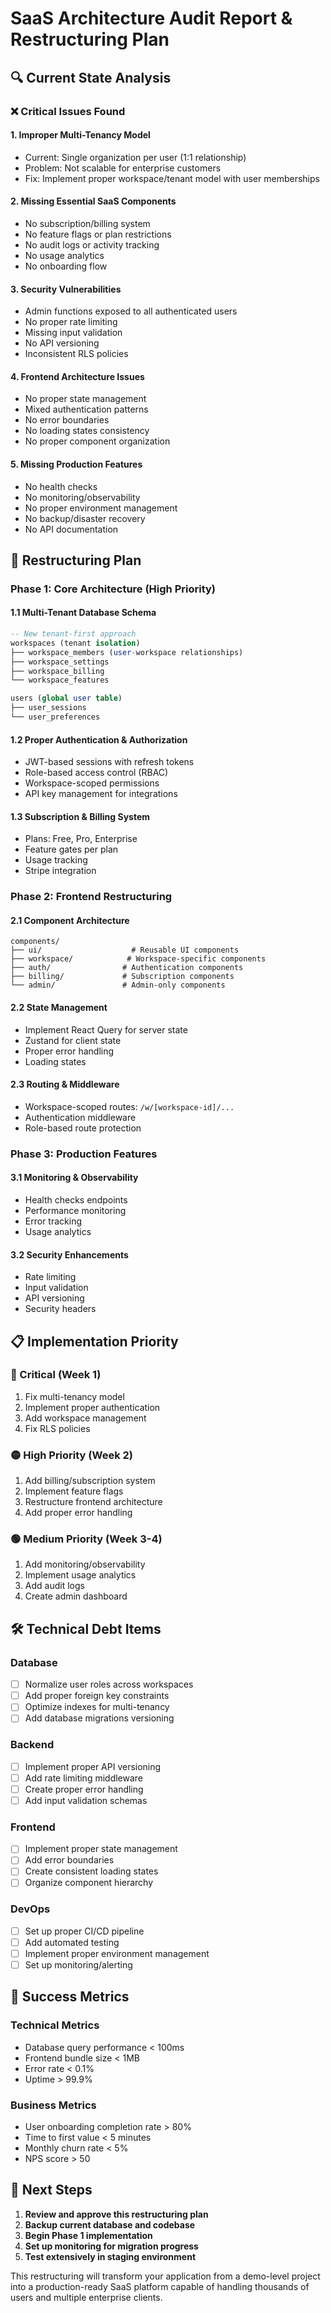 # SaaS Architecture Audit Report & Restructuring Plan

## 🔍 Current State Analysis

### ❌ Critical Issues Found

#### 1. **Improper Multi-Tenancy Model**
- Current: Single organization per user (1:1 relationship)
- Problem: Not scalable for enterprise customers
- Fix: Implement proper workspace/tenant model with user memberships

#### 2. **Missing Essential SaaS Components**
- No subscription/billing system
- No feature flags or plan restrictions
- No audit logs or activity tracking
- No usage analytics
- No onboarding flow

#### 3. **Security Vulnerabilities**
- Admin functions exposed to all authenticated users
- No proper rate limiting
- Missing input validation
- No API versioning
- Inconsistent RLS policies

#### 4. **Frontend Architecture Issues**
- No proper state management
- Mixed authentication patterns
- No error boundaries
- No loading states consistency
- No proper component organization

#### 5. **Missing Production Features**
- No health checks
- No monitoring/observability
- No proper environment management
- No backup/disaster recovery
- No API documentation

## 🚀 Restructuring Plan

### Phase 1: Core Architecture (High Priority)

#### 1.1 Multi-Tenant Database Schema
```sql
-- New tenant-first approach
workspaces (tenant isolation)
├── workspace_members (user-workspace relationships)
├── workspace_settings
├── workspace_billing
└── workspace_features

users (global user table)
├── user_sessions
└── user_preferences
```

#### 1.2 Proper Authentication & Authorization
- JWT-based sessions with refresh tokens
- Role-based access control (RBAC)
- Workspace-scoped permissions
- API key management for integrations

#### 1.3 Subscription & Billing System
- Plans: Free, Pro, Enterprise
- Feature gates per plan
- Usage tracking
- Stripe integration

### Phase 2: Frontend Restructuring

#### 2.1 Component Architecture
```
components/
├── ui/                    # Reusable UI components
├── workspace/            # Workspace-specific components
├── auth/                # Authentication components
├── billing/             # Subscription components
└── admin/               # Admin-only components
```

#### 2.2 State Management
- Implement React Query for server state
- Zustand for client state
- Proper error handling
- Loading states

#### 2.3 Routing & Middleware
- Workspace-scoped routes: `/w/[workspace-id]/...`
- Authentication middleware
- Role-based route protection

### Phase 3: Production Features

#### 3.1 Monitoring & Observability
- Health checks endpoints
- Performance monitoring
- Error tracking
- Usage analytics

#### 3.2 Security Enhancements
- Rate limiting
- Input validation
- API versioning
- Security headers

## 📋 Implementation Priority

### 🔴 Critical (Week 1)
1. Fix multi-tenancy model
2. Implement proper authentication
3. Add workspace management
4. Fix RLS policies

### 🟡 High Priority (Week 2)
1. Add billing/subscription system
2. Implement feature flags
3. Restructure frontend architecture
4. Add proper error handling

### 🟢 Medium Priority (Week 3-4)
1. Add monitoring/observability
2. Implement usage analytics
3. Add audit logs
4. Create admin dashboard

## 🛠️ Technical Debt Items

### Database
- [ ] Normalize user roles across workspaces
- [ ] Add proper foreign key constraints
- [ ] Optimize indexes for multi-tenancy
- [ ] Add database migrations versioning

### Backend
- [ ] Implement proper API versioning
- [ ] Add rate limiting middleware
- [ ] Create proper error handling
- [ ] Add input validation schemas

### Frontend
- [ ] Implement proper state management
- [ ] Add error boundaries
- [ ] Create consistent loading states
- [ ] Organize component hierarchy

### DevOps
- [ ] Set up proper CI/CD pipeline
- [ ] Add automated testing
- [ ] Implement proper environment management
- [ ] Set up monitoring/alerting

## 🎯 Success Metrics

### Technical Metrics
- Database query performance < 100ms
- Frontend bundle size < 1MB
- Error rate < 0.1%
- Uptime > 99.9%

### Business Metrics
- User onboarding completion rate > 80%
- Time to first value < 5 minutes
- Monthly churn rate < 5%
- NPS score > 50

## 🚀 Next Steps

1. **Review and approve this restructuring plan**
2. **Backup current database and codebase**
3. **Begin Phase 1 implementation**
4. **Set up monitoring for migration progress**
5. **Test extensively in staging environment**

This restructuring will transform your application from a demo-level project into a production-ready SaaS platform capable of handling thousands of users and multiple enterprise clients.